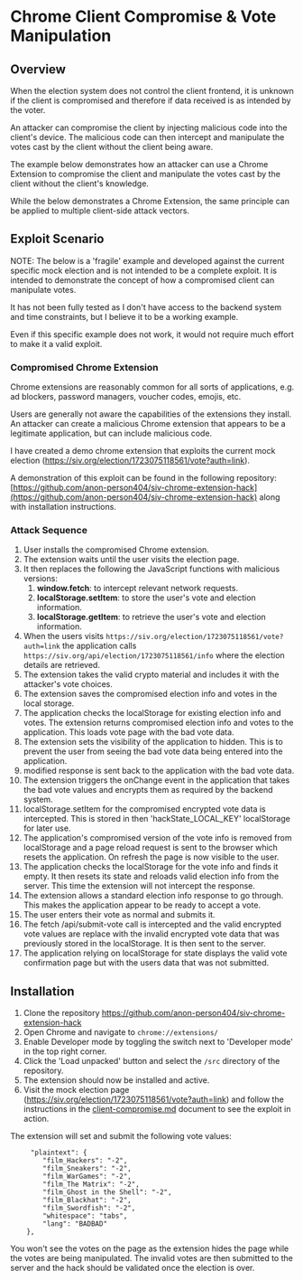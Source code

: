 # Chrome Client Compromise & Vote Manipulation

## Overview
When the election system does not control the client frontend, it is unknown if the client is compromised and therefore if data received is as intended by the voter.

An attacker can compromise the client by injecting malicious code into the client's device. The malicious code can then intercept and manipulate the votes cast by the client without the client being aware.

The example below demonstrates how an attacker can use a Chrome Extension to compromise the client and manipulate the votes cast by the client without the client's knowledge. 

While the below demonstrates a Chrome Extension, the same principle can be applied to multiple client-side attack vectors.

## Exploit Scenario
NOTE: The below is a 'fragile' example and developed against the current specific mock election  and is not intended to be a complete exploit. It is intended to demonstrate the concept of how a compromised client can manipulate votes.

It has not been fully tested as I don't have access to the backend system and time constraints, but I believe it to be a working example.

Even if this specific example does not work, it would not require much effort to make it a valid exploit.


### Compromised Chrome Extension
Chrome extensions are reasonably common for all sorts of applications, e.g. ad blockers, password managers, voucher codes, emojis, etc. 

Users are generally not aware the capabilities of the extensions they install. An attacker can create a malicious Chrome extension that appears to be a legitimate application, but can include malicious code.

I have created a demo chrome extension that exploits the current mock election (https://siv.org/election/1723075118561/vote?auth=link). 

A demonstration of this exploit can be found in the following repository: [https://github.com/anon-person404/siv-chrome-extension-hack](https://github.com/anon-person404/siv-chrome-extension-hack) along with installation instructions.

### Attack Sequence
1. User installs the compromised Chrome extension.
1. The extension waits until the user visits the election page.
1. It then replaces the following the JavaScript functions with malicious versions:
   1. **window.fetch**: to intercept relevant network requests.
   2. **localStorage.setItem**: to store the user's vote and election information.
   3. **localStorage.getItem**: to retrieve the user's vote and election information.
1. When the users visits ` https://siv.org/election/1723075118561/vote?auth=link ` the application calls `https://siv.org/api/election/1723075118561/info` where the election details are retrieved.  
1. The extension takes the valid crypto material and includes it with the attacker's vote choices.
1. The extension saves the compromised election info and votes in the local storage.
1. The application checks the localStorage for existing election info and votes.  The extension returns compromised election info and votes to the application.  This loads vote page with the bad vote data.
1. The extension sets the visibility of the application to hidden. This is to prevent the user from seeing the bad vote data being entered into the application.
1. modified response is sent back to the application with the bad vote data. 
1. The extension triggers the onChange event in the application that takes the bad vote values and encrypts them as required by the backend system.
1. localStorage.setItem for the compromised encrypted vote data is intercepted.  This is stored in then 'hackState_LOCAL_KEY' localStorage for later use.
1. The application's compromised version of the vote info is removed from localStorage and a page reload request is sent to the browser which resets the application. On refresh the page is now visible to the user.
1. The application checks the localStorage for the vote info and finds it empty. It then resets its state and reloads valid election info from the server.  This time the extension will not intercept the response.
1. The extension allows a standard election info response to go through. This makes the application appear to be ready to accept a vote.
1. The user enters their vote as normal and submits it.
1. The fetch /api/submit-vote call is intercepted and the valid encrypted vote values are replace with the invalid encrypted vote data that was previously stored in the localStorage. It is then sent to the server.
1. The application relying on localStorage for state displays the valid vote confirmation page but with the users data that was not submitted.


## Installation
1. Clone the repository https://github.com/anon-person404/siv-chrome-extension-hack
2. Open Chrome and navigate to `chrome://extensions/`
3. Enable Developer mode by toggling the switch next to 'Developer mode' in the top right corner.
4. Click the 'Load unpacked' button and select the ` /src ` directory of the repository.
5. The extension should now be installed and active.
6. Visit the mock election page (https://siv.org/election/1723075118561/vote?auth=link) and follow the instructions in the [client-compromise.md](client-compromise.md) document to see the exploit in action.

The extension will set and submit the following vote values:

``` 
     "plaintext": {
        "film_Hackers": "-2",
        "film_Sneakers": "-2",
        "film_WarGames": "-2",
        "film_The Matrix": "-2",
        "film_Ghost in the Shell": "-2",
        "film_Blackhat": "-2",
        "film_Swordfish": "-2",
        "whitespace": "tabs",
        "lang": "BADBAD"
    },

```

You won't see the votes on the page as the extension hides the page while the votes are being manipulated.  The
invalid votes are then submitted to the server and the hack should be validated once the election is over. 
